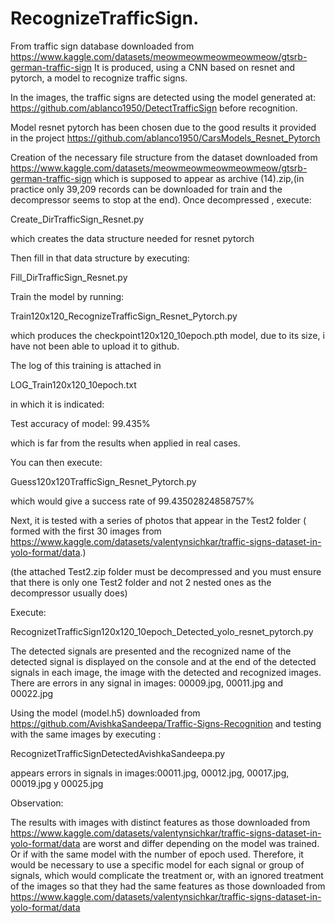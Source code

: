 # RecognizeTrafficSign.

From traffic sign database downloaded from https://www.kaggle.com/datasets/meowmeowmeowmeowmeow/gtsrb-german-traffic-sign
It is produced, using a CNN based on resnet and pytorch, a model to recognize traffic signs.

In the images, the traffic signs are detected using the model generated at: https://github.com/ablanco1950/DetectTrafficSign before recognition.

Model resnet pytorch has been chosen due to the good results it provided in the project https://github.com/ablanco1950/CarsModels_Resnet_Pytorch

Creation of the necessary file structure from the dataset downloaded from https://www.kaggle.com/datasets/meowmeowmeowmeowmeow/gtsrb-german-traffic-sign which is supposed to appear as archive (14).zip,(in practice only 39,209 records can be downloaded for train and the decompressor seems to stop at the end). Once decompressed , execute:

Create_DirTrafficSign_Resnet.py

which creates the data structure needed for resnet pytorch

Then fill in that data structure by executing:

Fill_DirTrafficSign_Resnet.py

Train the model by running:

Train120x120_RecognizeTrafficSign_Resnet_Pytorch.py

which produces the checkpoint120x120_10epoch.pth model, due to its size, i have not been able to upload it to github.

  The log of this training is attached in

  LOG_Train120x120_10epoch.txt

in which it is indicated:

Test accuracy of model: 99.435%

which is far from the results when applied in real cases.

You can then execute:

Guess120x120TrafficSign_Resnet_Pytorch.py

which would give a success rate of 99.43502824858757%

Next, it is tested with a series of photos that appear in the Test2 folder ( formed with the first 30 images from https://www.kaggle.com/datasets/valentynsichkar/traffic-signs-dataset-in-yolo-format/data.)

 (the attached Test2.zip folder must be decompressed and you must ensure that there is only one Test2 folder and not 2 nested ones as the decompressor usually does)

Execute:

RecognizetTrafficSign120x120_10epoch_Detected_yolo_resnet_pytorch.py

The detected signals are presented and the recognized name of the detected signal is displayed on the console and at the end of the detected signals in each image, the image with the detected and recognized images.
There are errors in any signal in images: 00009.jpg, 00011.jpg and 00022.jpg

Using the model (model.h5) downloaded from https://github.com/AvishkaSandeepa/Traffic-Signs-Recognition and testing with the same images by executing :

RecognizetTrafficSignDetectedAvishkaSandeepa.py

appears errors in signals in images:00011.jpg, 00012.jpg, 00017.jpg, 00019.jpg y 00025.jpg

Observation:

The results with images with distinct features as those downloaded from https://www.kaggle.com/datasets/valentynsichkar/traffic-signs-dataset-in-yolo-format/data are  worst and differ depending on the model was trained. Or if with  the same model with the number of epoch used. Therefore, it would be necessary to use a specific model for each signal or group of signals, which would complicate the treatment or, with an ignored treatment of the images so that they had the same features as those downloaded from https://www.kaggle.com/datasets/valentynsichkar/traffic-signs-dataset-in-yolo-format/data

